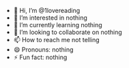 - 👋 Hi, I’m @1lovereading
- 👀 I’m interested in nothing
- 🌱 I’m currently learning nothing
- 💞️ I’m looking to collaborate on nothing
- 📫 How to reach me not telling
- 😄 Pronouns: nothing
- ⚡ Fun fact: nothing

<!---
1lovereading/1lovereading is a ✨ special ✨ repository because its `README.md` (this file) appears on your GitHub profile.
You can click the Preview link to take a look at your changes.
--->
